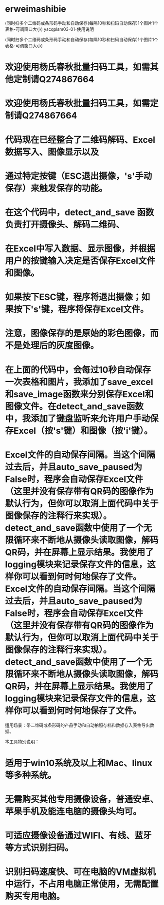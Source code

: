 # erweimashibie
(同时扫多个二维码或条形码手动和自动保存(每隔10秒和扫码自动保存)1个图片1个表格-可调窗口大小)
yscqplsm03-01-使用说明

(同时扫多个二维码或条形码手动和自动保存(每隔10秒和扫码自动保存)1个图片1个表格-可调窗口大小)

# 欢迎使用杨氏春秋批量扫码工具，如需其他定制请Q274867664

# 欢迎使用杨氏春秋批量扫码工具，如需定制请Q274867664
# 代码现在已经整合了二维码解码、Excel数据写入、图像显示以及
# 通过特定按键（ESC退出摄像，'s'手动保存）来触发保存的功能。
# 在这个代码中，detect_and_save 函数负责打开摄像头、解码二维码、
# 在Excel中写入数据、显示图像，并根据用户的按键输入决定是否保存Excel文件和图像。
# 如果按下ESC键，程序将退出摄像；如果按下's'键，程序将保存Excel文件。
# 注意，图像保存的是原始的彩色图像，而不是处理后的灰度图像。
# 在上面的代码中，会每过10秒自动保存一次表格和图片，我添加了save_excel和save_image函数来分别保存Excel和图像文件。在detect_and_save函数中，我添加了键盘监听来允许用户手动保存Excel（按's'键）和图像（按'i'键）。
# Excel文件的自动保存间隔。当这个间隔过去后，并且auto_save_paused为False时，程序会自动保存Excel文件（这里并没有保存带有QR码的图像作为默认行为，但你可以取消上面代码中关于图像保存的注释行来实现）。detect_and_save函数中使用了一个无限循环来不断地从摄像头读取图像，解码QR码，并在屏幕上显示结果。我使用了logging模块来记录保存文件的信息，这样你可以看到何时何地保存了文件。Excel文件的自动保存间隔。当这个间隔过去后，并且auto_save_paused为False时，程序会自动保存Excel文件（这里并没有保存带有QR码的图像作为默认行为，但你可以取消上面代码中关于图像保存的注释行来实现）。detect_and_save函数中使用了一个无限循环来不断地从摄像头读取图像，解码QR码，并在屏幕上显示结果。我使用了logging模块来记录保存文件的信息，这样你可以看到何时何地保存了文件。

适用场景：带二维码或条形码的产品手动和自动拍照存档和数据存入表格导出数据。


本工具特别说明：

# 适用于win10系统及以上和Mac、linux等多种系统。
# 无需购买其他专用摄像设备，普通安卓、苹果手机及能连电脑的摄像头均可。
# 可适应摄像设备通过WIFI、有线、蓝牙等方式识别扫码。
# 识别扫码速度快、可在电脑的VM虚拟机中运行，不占用电脑正常使用，无需配置购买专用电脑。
